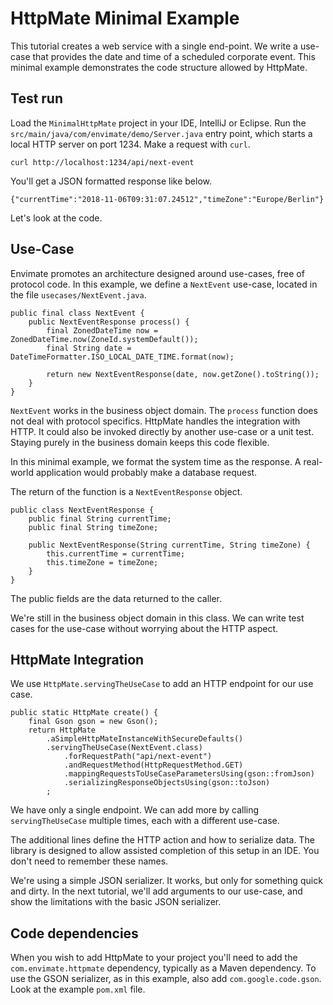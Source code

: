 # HttpMate Minimal Example

This tutorial creates a web service with a single end-point. We write a use-case that provides the date and time of a scheduled corporate event. This minimal example demonstrates the code structure allowed by HttpMate.

## Test run

Load the `MinimalHttpMate` project in your IDE, IntelliJ or Eclipse. Run the `src/main/java/com/envimate/demo/Server.java` entry point, which starts a local HTTP server on port 1234. Make a request with `curl`.

```{.sh}
curl http://localhost:1234/api/next-event
```

You'll get a JSON formatted response like below.

```{.js}
{"currentTime":"2018-11-06T09:31:07.24512","timeZone":"Europe/Berlin"}
```

Let's look at the code.

## Use-Case 

Envimate promotes an architecture designed around use-cases, free of protocol code. In this example, we define a `NextEvent` use-case, located in the file `usecases/NextEvent.java`.

```{.java}
public final class NextEvent {
    public NextEventResponse process() {
        final ZonedDateTime now = ZonedDateTime.now(ZoneId.systemDefault());
        final String date = DateTimeFormatter.ISO_LOCAL_DATE_TIME.format(now);

        return new NextEventResponse(date, now.getZone().toString());
    }
}
```

`NextEvent` works in the business object domain. The `process` function does not deal with protocol specifics. HttpMate handles the integration with HTTP.  It could also be invoked directly by another use-case or a unit test. Staying purely in the business domain keeps this code flexible.

In this minimal example, we format the system time as the response. A real-world application would probably make a database request.

The return of the function is a `NextEventResponse` object.

```{.java}
public class NextEventResponse {
    public final String currentTime;
    public final String timeZone;

    public NextEventResponse(String currentTime, String timeZone) {
        this.currentTime = currentTime;
        this.timeZone = timeZone;
    }
}
```

The public fields are the data returned to the caller.

We're still in the business object domain in this class. We can write test cases for the use-case without worrying about the HTTP aspect.


## HttpMate Integration

We use `HttpMate.servingTheUseCase` to add an HTTP endpoint for our use case.

```{.java}
public static HttpMate create() {
    final Gson gson = new Gson();
    return HttpMate
        .aSimpleHttpMateInstanceWithSecureDefaults()
        .servingTheUseCase(NextEvent.class)
            .forRequestPath("api/next-event")
            .andRequestMethod(HttpRequestMethod.GET)
            .mappingRequestsToUseCaseParametersUsing(gson::fromJson)
            .serializingResponseObjectsUsing(gson::toJson)
        ;
```

We have only a single endpoint. We can add more by calling `servingTheUseCase` multiple times, each with a different use-case.

The additional lines define the HTTP action and how to serialize data. The library is designed to allow assisted completion of this setup in an IDE. You don't need to remember these names.

We're using a simple JSON serializer. It works, but only for something quick and dirty. In the next tutorial, we'll add arguments to our use-case, and show the limitations with the basic JSON serializer.


## Code dependencies

When you wish to add HttpMate to your project you'll need to add the `com.envimate.httpmate` dependency, typically as a Maven dependency. To use the GSON serializer, as in this example, also add `com.google.code.gson`. Look at the example `pom.xml` file.
